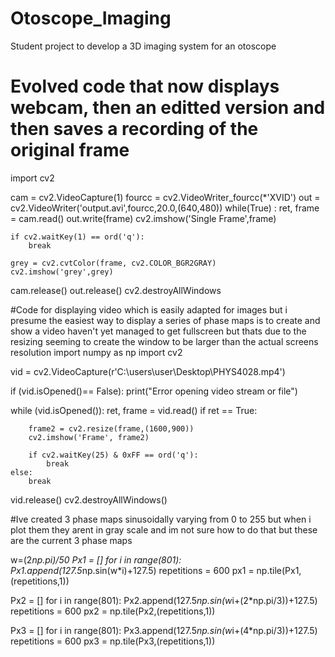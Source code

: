 # Otoscope_Imaging
Student project to develop a 3D imaging system for an otoscope
# Evolved code that now displays webcam, then an editted version and then saves a recording of the original frame

import cv2

cam = cv2.VideoCapture(1)
fourcc = cv2.VideoWriter_fourcc(*'XVID')
out = cv2.VideoWriter('output.avi',fourcc,20.0,(640,480))
while(True) :
    ret, frame = cam.read()
    out.write(frame)
    cv2.imshow('Single Frame',frame)
    
    if cv2.waitKey(1) == ord('q'):
        break
    
    grey = cv2.cvtColor(frame, cv2.COLOR_BGR2GRAY)
    cv2.imshow('grey',grey)
cam.release()
out.release()
cv2.destroyAllWindows

#Code for displaying video which is easily adapted for images but i presume the easiest way to display a series of phase maps is to create and show a video haven't yet managed to get fullscreen but thats due to the resizing seeming to create the window to be larger than the actual screens resolution
import numpy as np
import cv2

vid = cv2.VideoCapture(r'C:\users\user\Desktop\PHYS4028.mp4')
 
if (vid.isOpened()== False):
  print("Error opening video stream or file")
 

while (vid.isOpened()):
    ret, frame = vid.read()
    if ret == True:
 
        frame2 = cv2.resize(frame,(1600,900))
        cv2.imshow('Frame', frame2)
  
        if cv2.waitKey(25) & 0xFF == ord('q'):
            break
    else:
        break

vid.release()
cv2.destroyAllWindows()

#Ive created 3 phase maps sinusoidally varying from 0 to 255 but when i plot them they arent in gray scale and im not sure how to do that but these are the current 3 phase maps

w=(2*np.pi)/50
Px1 = []
for i in range(801):
    Px1.append(127.5*np.sin(w*i)+127.5)
repetitions = 600
px1 = np.tile(Px1,(repetitions,1))


Px2 = []
for i in range(801):
    Px2.append(127.5*np.sin(w*i+(2*np.pi/3))+127.5)
repetitions = 600
px2 = np.tile(Px2,(repetitions,1))


Px3 = []
for i in range(801):
    Px3.append(127.5*np.sin(w*i+(4*np.pi/3))+127.5)
repetitions = 600
px3 = np.tile(Px3,(repetitions,1))
